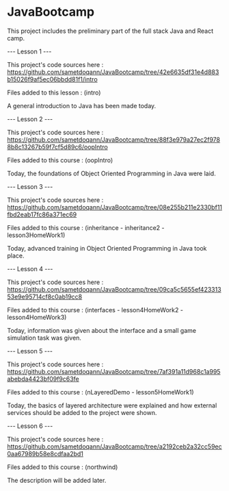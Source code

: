 # JavaBootcamp
This project includes the preliminary part of the full stack Java and React camp.


--- Lesson 1 ---

This project's code sources here : https://github.com/sametdoqann/JavaBootcamp/tree/42e6635df31e4d883b15026f9af5ec06bbdd81f1/intro

Files added to this lesson : (intro)

A general introduction to Java has been made today.


--- Lesson 2 ---

This project's code sources here : https://github.com/sametdoqann/JavaBootcamp/tree/88f3e979a27ec2f9788b8c13267b59f7cf5d89c6/oopIntro

Files added to this course : (oopIntro)

Today, the foundations of Object Oriented Programming in Java were laid.


--- Lesson 3 ---

This project's code sources here : https://github.com/sametdoqann/JavaBootcamp/tree/08e255b211e2330bf11fbd2eab17fc86a371ec69

Files added to this course : (inheritance - inheritance2 - lesson3HomeWork1)

Today, advanced training in Object Oriented Programming in Java took place.


--- Lesson 4 ---

This project's code sources here : https://github.com/sametdoqann/JavaBootcamp/tree/09ca5c5655ef42331353e9e95714cf8c0ab19cc8

Files added to this course : (interfaces - lesson4HomeWork2 - lesson4HomeWork3)

Today, information was given about the interface and a small game simulation task was given.


--- Lesson 5 ---

This project's code sources here : https://github.com/sametdoqann/JavaBootcamp/tree/7af391a11d968c1a995abebda4423bf09f9c63fe

Files added to this course : (nLayeredDemo - lesson5HomeWork1)

Today, the basics of layered architecture were explained and how external services should be added to the project were shown.


--- Lesson 6 ---

This project's code sources here : https://github.com/sametdoqann/JavaBootcamp/tree/a2192ceb2a32cc59ec0aa67989b58e8cdfaa2bd1

Files added to this course : (northwind)

The description will be added later.

